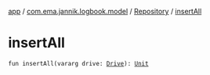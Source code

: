 [app](../../index.md) / [com.ema.jannik.logbook.model](../index.md) / [Repository](index.md) / [insertAll](./insert-all.md)

# insertAll

`fun insertAll(vararg drive: `[`Drive`](../-drive/index.md)`): `[`Unit`](https://kotlinlang.org/api/latest/jvm/stdlib/kotlin/-unit/index.html)